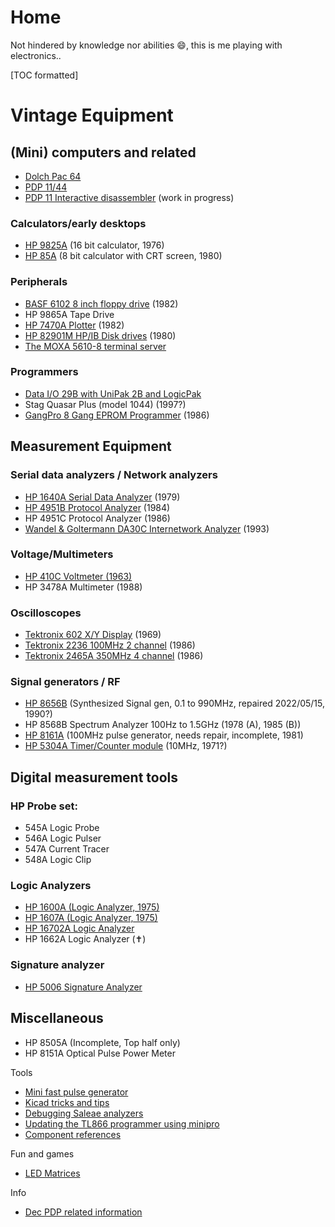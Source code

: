 # Home
Not hindered by knowledge nor abilities :smile:, this is me playing with electronics..

[TOC formatted]

# Vintage Equipment

## (Mini) computers and related

- [Dolch Pac 64](index/dolch-pac-64.md)
- [PDP 11/44](index/pdp-1144.md)
- [PDP 11 Interactive disassembler](index/the-interactive-disassembler.md) (work in progress)

### Calculators/early desktops

- [HP 9825A](index/hp-9825a.md) (16 bit calculator, 1976)
- [HP 85A](index/hp-85a.md) (8 bit calculator with CRT screen, 1980)

### Peripherals

- [BASF 6102 8 inch floppy drive](index/the-basf-6102-8-inch-floppy-drive-dead.md) (1982)
- HP 9865A Tape Drive
- [HP 7470A Plotter](index/hp-7470a-plotter.md) (1982)
- [HP 82901M HP/IB Disk drives](index/hp82901m-disk-drives.md) (1980)
- [The MOXA 5610-8 terminal server](index/the-moxa-nport-5610-serial-ethernet-device.md)

### Programmers

- [Data I/O 29B with UniPak 2B and LogicPak](index/data-io-29b.md)
- Stag Quasar Plus (model 1044) (1997?)
- [GangPro 8 Gang EPROM Programmer](index/gangpro-8-eprom-programmer.md) (1986)

## Measurement Equipment

### Serial data analyzers / Network analyzers

- [HP 1640A Serial Data Analyzer](index/hp1640a-serial-data-analyzer.md) (1979)
- [HP 4951B Protocol Analyzer](index/hp-4951b-protocol-analyzer.md) (1984)
- HP 4951C Protocol Analyzer (1986)
- [Wandel & Goltermann DA30C Internetwork Analyzer](index/wandel-goltermann-da30c.md) (1993)

### Voltage/Multimeters

- [HP 410C Voltmeter (1963)](index/the-hp-410c-voltmeter.md)
- HP 3478A Multimeter (1988)

### Oscilloscopes

- [Tektronix 602 X/Y Display](index/tektronix-602-x-y-display.md) (1969)
- [Tektronix 2236 100MHz 2 channel](index/tektronix-2236.md) (1986)
- [Tektronix 2465A 350MHz 4 channel](index/tektronix-2465a-oscilloscope.md) (1986)

### Signal generators / RF

- [HP 8656B](index/hp-8656b-repair.md) (Synthesized Signal gen, 0.1 to 990MHz, repaired 2022/05/15, 1990?)
- HP 8568B Spectrum Analyzer 100Hz to 1.5GHz (1978 (A), 1985 (B))
- [HP 8161A](index/hp-8161a-100mhz-pulse-generator.md) (100MHz pulse generator, needs repair, incomplete, 1981)
- [HP 5304A Timer/Counter module](index/hp-5304a-timer-counter.md) (10MHz, 1971?)

## Digital measurement tools

### HP Probe set:

- 545A Logic Probe
- 546A Logic Pulser
- 547A Current Tracer
- 548A Logic Clip

### Logic Analyzers

- [HP 1600A (Logic Analyzer, 1975)](index/hp-1600a-logic-analyzer.md)
- [HP 1607A (Logic Analyzer, 1975)](index/the-hp-1607a-logic-analyzer.md)
- [HP 16702A Logic Analyzer](index/hp-16702a-logic-analyzer.md)
- HP 1662A Logic Analyzer (:latin_cross:)

### Signature analyzer

- [HP 5006 Signature Analyzer](index/hp-5006a-signature-analyzer.md)

## Miscellaneous

- HP 8505A (Incomplete, Top half only)
- HP 8151A Optical Pulse Power Meter

Tools

- [Mini fast pulse generator](index/mini-fast-pulse-generator.md)
- [Kicad tricks and tips](index/kicad-tips-and-tricks.md)
- [Debugging Saleae analyzers](index/creatingdebugging-saleae-analyzers.md)
- [Updating the TL866 programmer using minipro](index/updating-the-tl866ii-using-minipro.md)
- [Component references](index/component-details.md)

Fun and games

- [LED Matrices](index/led-matrix-fun.md)

Info

- [Dec PDP related information](index/dec-pdp-home.md)
